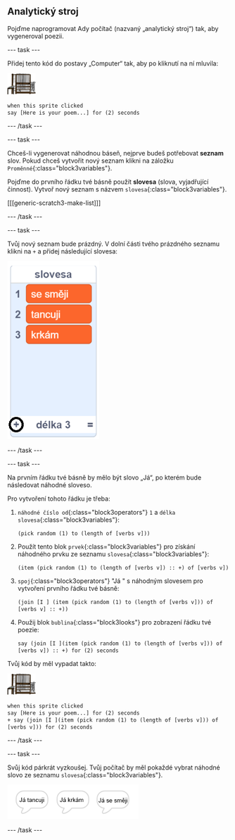 ## Analytický stroj

Pojďme naprogramovat Ady počítač (nazvaný „analytický stroj“) tak, aby vygeneroval poezii.

\--- task \---

Přidej tento kód do postavy „Computer“ tak, aby po kliknutí na ní mluvila:

![postava počítače](images/computer-sprite.png)

```blocks3
when this sprite clicked
say [Here is your poem...] for (2) seconds
```

\--- /task \---

\--- task \---

Chceš-li vygenerovat náhodnou báseň, nejprve budeš potřebovat **seznam** slov. Pokud chceš vytvořit nový seznam klikni na záložku `Proměnné`{:class="block3variables"}.

Pojďme do prvního řádku tvé básně použít **slovesa** (slova, vyjadřující činnost). Vytvoř nový seznam s názvem `slovesa`{:class="block3variables"}.

[[[generic-scratch3-make-list]]]

\--- /task \---

\--- task \---

Tvůj nový seznam bude prázdný. V dolní části tvého prázdného seznamu klikni na `+` a přidej následující slovesa:

![seznam s vyznačeným +](images/poetry-verbs-annotated.png)

\--- /task \---

\--- task \---

Na prvním řádku tvé básně by mělo být slovo „Já“, po kterém bude následovat náhodné sloveso.

Pro vytvoření tohoto řádku je třeba:

1. `náhodné číslo od`{:class="block3operators"} `1` a `délka slovesa`{:class="block3variables"}:
    
    ```blocks3
    (pick random (1) to (length of [verbs v]))
    ```

2. Použít tento blok `prvek`{:class="block3variables"} pro získání náhodného prvku ze seznamu `slovesa`{:class="block3variables"}:
    
    ```blocks3
    (item (pick random (1) to (length of [verbs v]) :: +) of [verbs v])
    ```

3. `spoj`{:class="block3operators"} "Já " s náhodným slovesem pro vytvoření prvního řádku tvé básně:
    
    ```blocks3
    (join [I ] (item (pick random (1) to (length of [verbs v])) of [verbs v] :: +))
    ```

4. Použij blok `bublina`{:class="block3looks"} pro zobrazení řádku tvé poezie:
    
    ```blocks3
    say (join [I ](item (pick random (1) to (length of [verbs v])) of [verbs v]) :: +) for (2) seconds
    ```

Tvůj kód by měl vypadat takto:

![postava počítače](images/computer-sprite.png)

```blocks3
when this sprite clicked
say [Here is your poem...] for (2) seconds
+ say (join [I ](item (pick random (1) to (length of [verbs v])) of [verbs v])) for (2) seconds
```

\--- /task \---

\--- task \---

Svůj kód párkrát vyzkoušej. Tvůj počítač by měl pokaždé vybrat náhodné slovo ze seznamu `slovesa`{:class="block3variables"}.

![3 bubliny říkající různé věci](images/poetry-random-test.png)

\--- /task \---